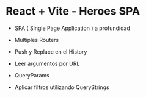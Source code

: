 # React + Vite - Heroes SPA

- SPA ( Single Page Application ) a profundidad

- Multiples Routers

- Push y Replace en el History

- Leer argumentos por URL

- QueryParams

- Aplicar filtros utilizando QueryStrings